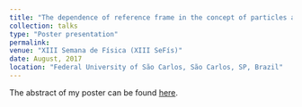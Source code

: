 ```yaml
---
title: "The dependence of reference frame in the concept of particles and the Unruh Effect"
collection: talks
type: "Poster presentation"
permalink: 
venue: "XIII Semana de Física (XIII SeFís)"
date: August, 2017
location: "Federal University of São Carlos, São Carlos, SP, Brazil"
---
```


The abstract of my poster can be found [here](https://sefis.df.ufscar.br/old/2017/uploads/cad_resumo_sefis2017.pdf).
